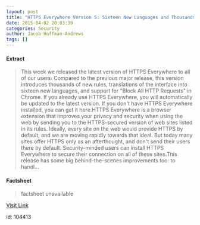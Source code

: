 ```yaml
---
layout: post
title: "HTTPS Everywhere Version 5: Sixteen New Languages and Thousands of New Rules"
date: 2015-04-02 20:03:39
categories: Security
author: Jacob Hoffman-Andrews
tags: []
---
```



#### Extract
>This week we released the latest version of HTTPS Everywhere to all of our users. Compared to the previous major release, this version introduces thousands of new rules, translations of the interface into sixteen new languages, and support for "Block All HTTP Requests" in Chrome. If you already use HTTPS Everywhere, you will automatically be updated to the latest version. If you don't have HTTPS Everywhere installed, you can get it here.HTTPS Everywhere is a browser extension that improves your privacy and security when using the web by sending you to the HTTPS-secured version of web sites listed in its rules. Ideally, every site on the web would provide HTTPS by default, and we are moving rapidly towards that ideal. But today many sites offer HTTPS only as an afterthought, and don't send their users there by default. Security-minded users can install HTTPS Everywhere to secure their connection on all of these sites.This release has some big behind-the-scenes improvements too: to handl...

#### Factsheet
>factsheet unavailable

[Visit Link](https://www.eff.org/deeplinks/2015/03/https-everywhere-version-5-sixteen-new-languages-and-thousands-new-rules)

id:  104413
